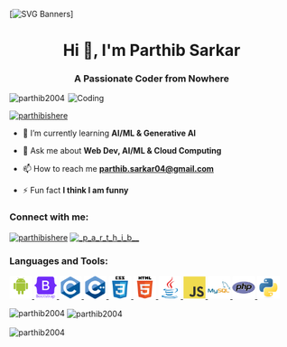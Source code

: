 [![SVG Banners](https://svg-banners.vercel.app/api?type=glitch&text1=Hello!!!🤹&width=800&height=400)]
 <h1 align="center">Hi 👋, I'm Parthib Sarkar</h1>
<h3 align="center">A Passionate Coder from Nowhere</h3>
<img align="right" alt="Coding" width="400" src="https://media0.giphy.com/media/v1.Y2lkPTc5MGI3NjExN3hjMTAyN3BpbzhoNWU2dXZjZGNmbDlzdmVvN2h0dWF5MXd0b2Q1byZlcD12MV9naWZzX3NlYXJjaCZjdD1n/13HgwGsXF0aiGY/200.gif">

<p align="left"> <img src="https://komarev.com/ghpvc/?username=parthib2004&label=Profile%20views&color=0e75b6&style=flat" alt="parthib2004" /> </p>

<p align="left"> <a href="https://twitter.com/parthibishere" target="blank"><img src="https://img.shields.io/twitter/follow/parthibishere?logo=twitter&style=for-the-badge" alt="parthibishere" /></a> </p>

- 🌱 I’m currently learning **AI/ML & Generative AI**

- 💬 Ask me about **Web Dev, AI/ML & Cloud Computing**

- 📫 How to reach me **parthib.sarkar04@gmail.com**

- ⚡ Fun fact **I think I am funny**

<h3 align="left">Connect with me:</h3>
<p align="left">
<a href="https://twitter.com/parthibishere" target="blank"><img align="center" src="https://raw.githubusercontent.com/rahuldkjain/github-profile-readme-generator/master/src/images/icons/Social/twitter.svg" alt="parthibishere" height="30" width="40" /></a>
<a href="https://instagram.com/_p_a_r_t_h_i_b__" target="blank"><img align="center" src="https://raw.githubusercontent.com/rahuldkjain/github-profile-readme-generator/master/src/images/icons/Social/instagram.svg" alt="_p_a_r_t_h_i_b__" height="30" width="40" /></a>
</p>

<h3 align="left">Languages and Tools:</h3>
<p align="left"> <a href="https://developer.android.com" target="_blank" rel="noreferrer"> <img src="https://raw.githubusercontent.com/devicons/devicon/master/icons/android/android-original-wordmark.svg" alt="android" width="40" height="40"/> </a> <a href="https://getbootstrap.com" target="_blank" rel="noreferrer"> <img src="https://raw.githubusercontent.com/devicons/devicon/master/icons/bootstrap/bootstrap-plain-wordmark.svg" alt="bootstrap" width="40" height="40"/> </a> <a href="https://www.cprogramming.com/" target="_blank" rel="noreferrer"> <img src="https://raw.githubusercontent.com/devicons/devicon/master/icons/c/c-original.svg" alt="c" width="40" height="40"/> </a> <a href="https://www.w3schools.com/cpp/" target="_blank" rel="noreferrer"> <img src="https://raw.githubusercontent.com/devicons/devicon/master/icons/cplusplus/cplusplus-original.svg" alt="cplusplus" width="40" height="40"/> </a> <a href="https://www.w3schools.com/css/" target="_blank" rel="noreferrer"> <img src="https://raw.githubusercontent.com/devicons/devicon/master/icons/css3/css3-original-wordmark.svg" alt="css3" width="40" height="40"/> </a> <a href="https://www.w3.org/html/" target="_blank" rel="noreferrer"> <img src="https://raw.githubusercontent.com/devicons/devicon/master/icons/html5/html5-original-wordmark.svg" alt="html5" width="40" height="40"/> </a> <a href="https://www.java.com" target="_blank" rel="noreferrer"> <img src="https://raw.githubusercontent.com/devicons/devicon/master/icons/java/java-original.svg" alt="java" width="40" height="40"/> </a> <a href="https://developer.mozilla.org/en-US/docs/Web/JavaScript" target="_blank" rel="noreferrer"> <img src="https://raw.githubusercontent.com/devicons/devicon/master/icons/javascript/javascript-original.svg" alt="javascript" width="40" height="40"/> </a> <a href="https://www.mysql.com/" target="_blank" rel="noreferrer"> <img src="https://raw.githubusercontent.com/devicons/devicon/master/icons/mysql/mysql-original-wordmark.svg" alt="mysql" width="40" height="40"/> </a> <a href="https://www.php.net" target="_blank" rel="noreferrer"> <img src="https://raw.githubusercontent.com/devicons/devicon/master/icons/php/php-original.svg" alt="php" width="40" height="40"/> </a> <a href="https://www.python.org" target="_blank" rel="noreferrer"> <img src="https://raw.githubusercontent.com/devicons/devicon/master/icons/python/python-original.svg" alt="python" width="40" height="40"/> </a> </p>

<p><img align="left" src="https://github-readme-stats.vercel.app/api/top-langs?username=parthib2004&show_icons=true&locale=en&layout=compact" alt="parthib2004" /></p>

<p>&nbsp;<img align="center" src="https://github-readme-stats.vercel.app/api?username=parthib2004&show_icons=true&locale=en" alt="parthib2004" /></p>

<p><img align="center" src="https://github-readme-streak-stats.herokuapp.com/?user=parthib2004&" alt="parthib2004" /></p>
